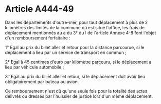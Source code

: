 # Article A444-49

Dans les départements d'outre-mer, pour tout déplacement à plus de 2 kilomètres des limites de la commune où est situé l'office, les frais de déplacement mentionnés au a du 3° du I de l'article Annexe 4-8 font l'objet d'un remboursement forfaitaire :

1° Egal au prix du billet aller et retour pour la distance parcourue, si le déplacement a lieu par un service de transport en commun ;

2° Egal à 45 centimes d'euro par kilomètre parcouru, si le déplacement a lieu par véhicule automobile ;

3° Egal au prix du billet aller et retour, si le déplacement doit avoir lieu obligatoirement par bateau ou avion.

Ce remboursement n'est dû qu'une seule fois pour la totalité des actes délivrés ou dressés par l'huissier de justice lors d'un même déplacement.
